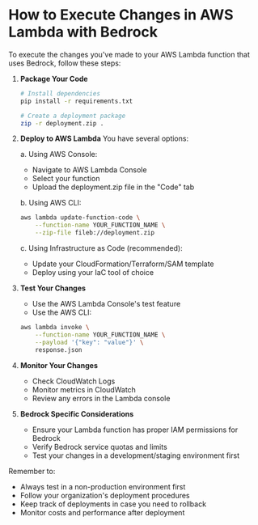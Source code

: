 # How to Execute Changes in AWS Lambda with Bedrock

To execute the changes you've made to your AWS Lambda function that uses Bedrock, follow these steps:

1. **Package Your Code**
   ```bash
   # Install dependencies
   pip install -r requirements.txt
   
   # Create a deployment package
   zip -r deployment.zip .
   ```

2. **Deploy to AWS Lambda**
   You have several options:

   a. Using AWS Console:
   - Navigate to AWS Lambda Console
   - Select your function
   - Upload the deployment.zip file in the "Code" tab

   b. Using AWS CLI:
   ```bash
   aws lambda update-function-code \
       --function-name YOUR_FUNCTION_NAME \
       --zip-file fileb://deployment.zip
   ```

   c. Using Infrastructure as Code (recommended):
   - Update your CloudFormation/Terraform/SAM template
   - Deploy using your IaC tool of choice

3. **Test Your Changes**
   - Use the AWS Lambda Console's test feature
   - Use the AWS CLI:
   ```bash
   aws lambda invoke \
       --function-name YOUR_FUNCTION_NAME \
       --payload '{"key": "value"}' \
       response.json
   ```

4. **Monitor Your Changes**
   - Check CloudWatch Logs
   - Monitor metrics in CloudWatch
   - Review any errors in the Lambda console

5. **Bedrock Specific Considerations**
   - Ensure your Lambda function has proper IAM permissions for Bedrock
   - Verify Bedrock service quotas and limits
   - Test your changes in a development/staging environment first

Remember to:
- Always test in a non-production environment first
- Follow your organization's deployment procedures
- Keep track of deployments in case you need to rollback
- Monitor costs and performance after deployment